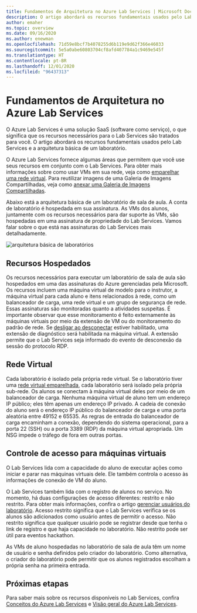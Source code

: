 ```yaml
---
title: Fundamentos de Arquitetura no Azure Lab Services | Microsoft Docs
description: O artigo abordará os recursos fundamentais usados pelo Lab Services e a arquitetura básica de um laboratório.
author: emaher
ms.topic: overview
ms.date: 09/16/2020
ms.author: enewman
ms.openlocfilehash: 71d59e8bcf7b4078255d6b119e9d62f366e46033
ms.sourcegitcommit: 5e5a0abe60803704cf8afd407784a1c9469e545f
ms.translationtype: HT
ms.contentlocale: pt-BR
ms.lasthandoff: 12/01/2020
ms.locfileid: "96437313"
---
```

# <a name="architecture-fundamentals-in-azure-lab-services"></a>Fundamentos de Arquitetura no Azure Lab Services

O Azure Lab Services é uma solução SaaS (software como serviço), o que significa que os recursos necessários para o Lab Services são tratados para você. O artigo abordará os recursos fundamentais usados pelo Lab Services e a arquitetura básica de um laboratório.  

O Azure Lab Services fornece algumas áreas que permitem que você use seus recursos em conjunto com o Lab Services.  Para obter mais informações sobre como usar VMs em sua rede, veja como [emparelhar uma rede virtual](how-to-connect-peer-virtual-network.md).  Para reutilizar imagens de uma Galeria de Imagens Compartilhadas, veja como [anexar uma Galeria de Imagens Compartilhadas](how-to-attach-detach-shared-image-gallery.md).

Abaixo está a arquitetura básica de um laboratório de sala de aula.  A conta de laboratório é hospedada em sua assinatura. As VMs dos alunos, juntamente com os recursos necessários para dar suporte às VMs, são hospedadas em uma assinatura de propriedade do Lab Services. Vamos falar sobre o que está nas assinaturas do Lab Services mais detalhadamente.

![arquitetura básica de laboratórios](./media/classroom-labs-fundamentals/labservices-basic-architecture.png)

## <a name="hosted-resources"></a>Recursos Hospedados

Os recursos necessários para executar um laboratório de sala de aula são hospedados em uma das assinaturas do Azure gerenciadas pela Microsoft.  Os recursos incluem uma máquina virtual de modelo para o instrutor, a máquina virtual para cada aluno e itens relacionados à rede, como um balanceador de carga, uma rede virtual e um grupo de segurança de rede.  Essas assinaturas são monitoradas quanto a atividades suspeitas.  É importante observar que esse monitoramento é feito externamente às máquinas virtuais por meio da extensão de VM ou do monitoramento do padrão de rede.  Se [desligar ao desconectar](how-to-enable-shutdown-disconnect.md) estiver habilitado, uma extensão de diagnóstico será habilitada na máquina virtual. A extensão permite que o Lab Services seja informado do evento de desconexão da sessão do protocolo RDP.

## <a name="virtual-network"></a>Rede Virtual

Cada laboratório é isolado pela própria rede virtual.  Se o laboratório tiver uma [rede virtual emparelhada](how-to-connect-peer-virtual-network.md), cada laboratório será isolado pela própria sub-rede.  Os alunos se conectam à máquina virtual deles por meio de um balanceador de carga.  Nenhuma máquina virtual de aluno tem um endereço IP público; eles têm apenas um endereço IP privado.  A cadeia de conexão do aluno será o endereço IP público do balanceador de carga e uma porta aleatória entre 49152 e 65535.  As regras de entrada do balanceador de carga encaminham a conexão, dependendo do sistema operacional, para a porta 22 (SSH) ou a porta 3389 (RDP) da máquina virtual apropriada. Um NSG impede o tráfego de fora em outras portas.

## <a name="access-control-to-the-virtual-machines"></a>Controle de acesso para máquinas virtuais

O Lab Services lida com a capacidade do aluno de executar ações como iniciar e parar nas máquinas virtuais dele.  Ele também controla o acesso às informações de conexão de VM do aluno.

O Lab Services também lida com o registro de alunos no serviço. No momento, há duas configurações de acesso diferentes: restrito e não restrito. Para obter mais informações, confira o artigo [gerenciar usuários do laboratório](how-to-configure-student-usage.md#send-invitations-to-users). Acesso restrito significa que o Lab Services verifica se os alunos são adicionados como usuário antes de permitir o acesso. Não restrito significa que qualquer usuário pode se registrar desde que tenha o link de registro e que haja capacidade no laboratório. Não restrito pode ser útil para eventos hackathon.

As VMs de aluno hospedadas no laboratório de sala de aula têm um nome de usuário e senha definidos pelo criador do laboratório.  Como alternativa, o criador do laboratório pode permitir que os alunos registrados escolham a própria senha na primeira entrada.  

## <a name="next-steps"></a>Próximas etapas

Para saber mais sobre os recursos disponíveis no Lab Services, confira [Conceitos do Azure Lab Services](classroom-labs-concepts.md) e [Visão geral do Azure Lab Services](classroom-labs-overview.md).
